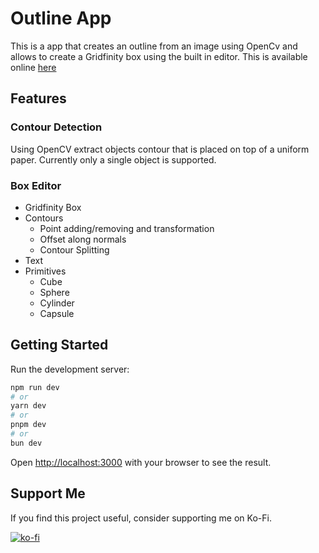 # Outline App

This is a app that creates an outline from an image using OpenCv and allows to create a Gridfinity box using the built in editor. This is available online [here](https://outline.georgs.lv/)

## Features

### Contour Detection
Using OpenCV extract objects contour that is placed on top of a uniform paper. Currently only a single object is supported.

### Box Editor
- Gridfinity Box
- Contours
    - Point adding/removing and transformation
    - Offset along normals
    - Contour Splitting
- Text
- Primitives
    - Cube
    - Sphere
    - Cylinder
    - Capsule

## Getting Started

Run the development server:

```bash
npm run dev
# or
yarn dev
# or
pnpm dev
# or
bun dev
```

Open [http://localhost:3000](http://localhost:3000) with your browser to see the result.

## Support Me
If you find this project useful, consider supporting me on Ko-Fi.

[![ko-fi](https://ko-fi.com/img/githubbutton_sm.svg)](https://ko-fi.com/L3L41134QC)
